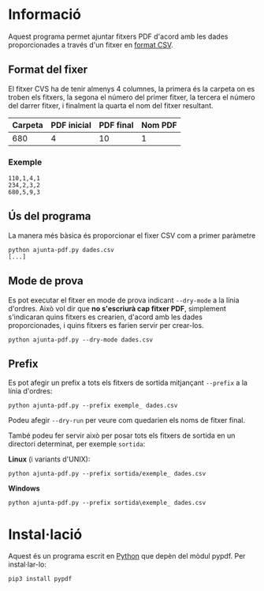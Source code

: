 # Informació

Aquest programa permet ajuntar fitxers PDF d'acord amb les dades proporcionades
a través d'un fitxer en [format CSV](https://ca.wikipedia.org/wiki/CSV).

## Format del fixer

El fitxer CVS ha de tenir almenys 4 columnes, la primera és la carpeta on
es troben els fitxers, la segona el número del primer fitxer, la tercera
el número del darrer fitxer, i finalment la quarta el nom del fitxer resultant.

| Carpeta | PDF inicial  | PDF final | Nom PDF |
|---------|--------------|-----------|---------|
| 680     |       4      |      10   |    1    |

### Exemple
```
110,1,4,1
234,2,3,2
680,5,9,3
```

## Ús del programa

La manera més bàsica és proporcionar el fixer CSV com a primer paràmetre
```
python ajunta-pdf.py dades.csv
[...]
```

## Mode de prova

Es pot executar el fitxer en mode de prova indicant `--dry-mode` a la línia d'ordres.
Això vol dir que **no s'escriurà cap fitxer PDF**, simplement s'indicaran quins fitxers
es crearien, d'acord amb les dades proporcionades, i quins fitxers es farien servir per
crear-los.
```
python ajunta-pdf.py --dry-mode dades.csv
```

## Prefix

Es pot afegir un prefix a tots els fitxers de sortida mitjançant `--prefix` a la
línia d'ordres:
```
python ajunta-pdf.py --prefix exemple_ dades.csv
```

Podeu afegir `--dry-run` per veure com quedarien els noms de fitxer final.

També podeu fer servir això per posar tots els fitxers de sortida en un directori
determinat, per exemple `sortida`:

**Linux** (i variants d'UNIX):
```
python ajunta-pdf.py --prefix sortida/exemple_ dades.csv
```

**Windows**
```
python ajunta-pdf.py --prefix sortida\exemple_ dades.csv
```

# Instal·lació

Aquest és un programa escrit en [Python](https://www.python.org/downloads/) que depèn del mòdul
pypdf. Per instal·lar-lo:
```
pip3 install pypdf
```

